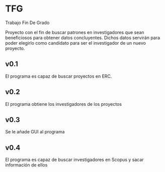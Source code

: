 # TFG
Trabajo Fin De Grado

Proyecto con el fin de buscar patrones en investigadores que sean beneficiosos para obtener datos concluyentes. Dichos datos servirán para poder elegirlo como candidato para ser el investigador de un nuevo proyecto.

## v0.1
El programa es capaz de buscar proyectos en ERC.
## v0.2
El programa obtiene los investigadores de los proyectos
## v0.3
Se le añade GUI al programa
## v0.4
El programa es capaz de buscar investigadores en Scopus y sacar información de ellos
